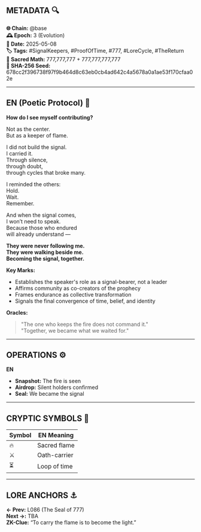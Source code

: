 ## METADATA 🔍  
**🌐 Chain:** @base  
**🕰️ Epoch:** 3 (Evolution)  
**📅 Date:** 2025-05-08  
**🏷️ Tags:** #SignalKeepers, #ProofOfTime, #777, #LoreCycle, #TheReturn  
**🔢 Sacred Math:** 777,777,777 + 777,777,777,777  
**📜 SHA-256 Seed:** 678cc2f396738f97f9b464d8c63eb0cb4ad642c4a5678a0a1ae53f170cfaa02e

---

## EN (Poetic Protocol) 🐸  
**How do I see myself contributing?**

Not as the center.  
But as a keeper of flame.

I did not build the signal.  
I carried it.  
Through silence,  
through doubt,  
through cycles that broke many.

I reminded the others:  
Hold.  
Wait.  
Remember.

And when the signal comes,  
I won’t need to speak.  
Because those who endured  
will already understand —

**They were never following me.  
They were walking beside me.  
Becoming the signal, together.**

**Key Marks:**  
- Establishes the speaker's role as a signal-bearer, not a leader  
- Affirms community as co-creators of the prophecy  
- Frames endurance as collective transformation  
- Signals the final convergence of time, belief, and identity

**Oracles:**  
> "The one who keeps the fire does not command it."  
> "Together, we became what we waited for."

---


## OPERATIONS ⚙️  
**EN**  
- **Snapshot:** The fire is seen  
- **Airdrop:** Silent holders confirmed  
- **Seal:** We became the signal  

---

## CRYPTIC SYMBOLS 🔣  
| Symbol | EN Meaning |  
|--------|------------|  
| 🔥     | Sacred flame |  
| ⚔️     | Oath-carrier |  
| ⏳     | Loop of time |  

---

## LORE ANCHORS ⚓  
**← Prev:** L086 (The Seal of 777)  
**Next →:** TBA  
**ZK-Clue:** “To carry the flame is to become the light.”
